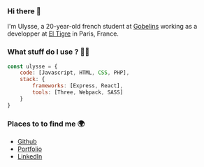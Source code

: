 ### Hi there 👋

I'm Ulysse, a 20-year-old french student at [Gobelins](https://www.gobelins.fr/) working as a developper at [El Tigre](https://el-tigre.net/) in Paris, France.

### What stuff do I use ? 👨‍💻

```js
const ulysse = {
    code: [Javascript, HTML, CSS, PHP],
    stack: {
        frameworks: [Express, React],
        tools: [Three, Webpack, SASS]
    }
}
```

### Places to to find me 🌍

- [Github](https://github.com/ulysseee)
- [Portfolio](https://ulyssegravier.fr)
- [LinkedIn](https://www.linkedin.com/in/ulysse-gravier/)

